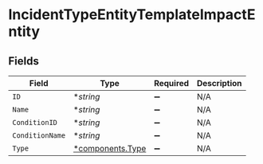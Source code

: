 # IncidentTypeEntityTemplateImpactEntity


## Fields

| Field                                               | Type                                                | Required                                            | Description                                         |
| --------------------------------------------------- | --------------------------------------------------- | --------------------------------------------------- | --------------------------------------------------- |
| `ID`                                                | **string*                                           | :heavy_minus_sign:                                  | N/A                                                 |
| `Name`                                              | **string*                                           | :heavy_minus_sign:                                  | N/A                                                 |
| `ConditionID`                                       | **string*                                           | :heavy_minus_sign:                                  | N/A                                                 |
| `ConditionName`                                     | **string*                                           | :heavy_minus_sign:                                  | N/A                                                 |
| `Type`                                              | [*components.Type](../../models/components/type.md) | :heavy_minus_sign:                                  | N/A                                                 |